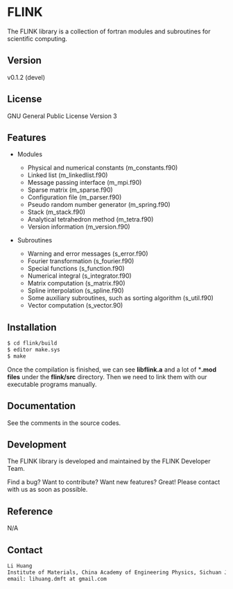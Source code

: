 # FLINK

The FLINK library is a collection of fortran modules and subroutines for scientific computing.

## Version

v0.1.2 (devel)

## License

GNU General Public License Version 3

## Features

* Modules
    * Physical and numerical constants (m\_constants.f90)
    * Linked list (m\_linkedlist.f90)
    * Message passing interface (m\_mpi.f90)
    * Sparse matrix (m\_sparse.f90)
    * Configuration file (m\_parser.f90)
    * Pseudo random number generator (m\_spring.f90)
    * Stack (m\_stack.f90)
    * Analytical tetrahedron method (m\_tetra.f90)
    * Version information (m\_version.f90)

* Subroutines
    * Warning and error messages (s\_error.f90)
    * Fourier transformation (s\_fourier.f90)
    * Special functions (s\_function.f90)
    * Numerical integral (s\_integrator.f90)
    * Matrix computation (s\_matrix.f90)
    * Spline interpolation (s\_spline.f90)
    * Some auxiliary subroutines, such as sorting algorithm (s\_util.f90)
    * Vector computation (s\_vector.90)

## Installation

```sh
$ cd flink/build
$ editor make.sys
$ make
```
Once the compilation is finished, we can see **libflink.a** and a lot of ***.mod files** under the **flink/src** directory. Then we need to link them with our executable programs manually.

## Documentation

See the comments in the source codes.

## Development

The FLINK library is developed and maintained by the FLINK Developer Team.

Find a bug? Want to contribute? Want new features? Great! Please contact with us as soon as possible.

## Reference

N/A

## Contact

```sh
Li Huang
Institute of Materials, China Academy of Engineering Physics, Sichuan Jiangyou, PRC
email: lihuang.dmft at gmail.com
```
